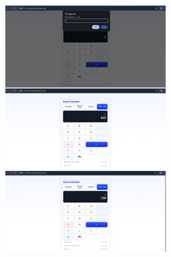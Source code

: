 ![image alt](https://github.com/devikajariwala031106/UDF_smart_calculator/blob/552dfffe1c2edd6db3ebbd57b772b5f0b9dc0a7e/Screenshot%202025-10-17%20195122.png)
![image alt](https://github.com/devikajariwala031106/UDF_smart_calculator/blob/a97206f8bb226aa0031c1ba3b2f18cfdbdc1d812/Screenshot%202025-10-17%20195205.png)
![image alt](https://github.com/devikajariwala031106/UDF_smart_calculator/blob/e423031a545489b2c735da0a39f59b206db01049/Screenshot%202025-10-17%20195240.png)
